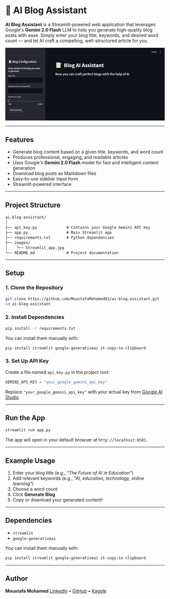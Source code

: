 # 📝 AI Blog Assistant

**AI Blog Assistant** is a Streamlit-powered web application that leverages Google's **Gemini 2.0 Flash** LLM to help you generate high-quality blog posts with ease. Simply enter your blog title, keywords, and desired word count — and let AI craft a compelling, well-structured article for you.

![Blog AI Assistant Screenshot](images/Streamlit_app.jpg)

---

## Features

* Generate blog content based on a given title, keywords, and word count
* Produces professional, engaging, and readable articles
* Uses Google's **Gemini 2.0 Flash** model for fast and intelligent content generation
* Download blog posts as Markdown files
* Easy-to-use sidebar input form
* Streamlit-powered interface

---

## Project Structure

```
ai-blog-assistant/
│
├── api_key.py             # Contains your Google Gemini API key
├── app.py                 # Main Streamlit app
├── requirements.txt       # Python dependencies
├── images/
│    └── Streamlit_app.jpg
└── README.md              # Project documentation
```

---

## Setup

### 1. Clone the Repository

```bash
git clone https://github.com/MoustafaMohamed01/ai-blog-assistant.git
cd ai-blog-assistant
```

### 2. Install Dependencies

```bash
pip install -r requirements.txt
```
You can install them manually with:

```bash
pip install streamlit google-generativeai st-copy-to-clipboard
```

### 3. Set Up API Key

Create a file named `api_key.py` in the project root:

```python
GEMINI_API_KEY = "your_google_gemini_api_key"
```

Replace `"your_google_gemini_api_key"` with your actual key from [Google AI Studio](https://makersuite.google.com/).

---

## Run the App

```bash
streamlit run app.py
```

The app will open in your default browser at `http://localhost:8501`.

---

## Example Usage

1. Enter your blog title (e.g., *"The Future of AI in Education"*)
2. Add relevant keywords (e.g., *"AI, education, technology, online learning"*)
3. Choose a word count
4. Click **Generate Blog**
5. Copy or download your generated content!

---

## Dependencies

* `streamlit`
* `google-generativeai`

You can install them manually with:

```bash
pip install streamlit google-generativeai st-copy-to-clipboard
```

---

## Author

**Moustafa Mohamed**
[LinkedIn](https://www.linkedin.com/in/moustafamohamed01/) • [GitHub](https://github.com/MoustafaMohamed01) • [Kaggle](https://www.kaggle.com/moustafamohamed01)
